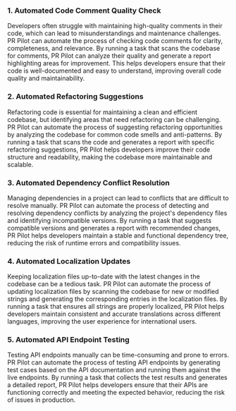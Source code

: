### 1. **Automated Code Comment Quality Check**
Developers often struggle with maintaining high-quality comments in their code, which can lead to misunderstandings and maintenance challenges. PR Pilot can automate the process of checking code comments for clarity, completeness, and relevance. By running a task that scans the codebase for comments, PR Pilot can analyze their quality and generate a report highlighting areas for improvement. This helps developers ensure that their code is well-documented and easy to understand, improving overall code quality and maintainability.

### 2. **Automated Refactoring Suggestions**
Refactoring code is essential for maintaining a clean and efficient codebase, but identifying areas that need refactoring can be challenging. PR Pilot can automate the process of suggesting refactoring opportunities by analyzing the codebase for common code smells and anti-patterns. By running a task that scans the code and generates a report with specific refactoring suggestions, PR Pilot helps developers improve their code structure and readability, making the codebase more maintainable and scalable.

### 3. **Automated Dependency Conflict Resolution**
Managing dependencies in a project can lead to conflicts that are difficult to resolve manually. PR Pilot can automate the process of detecting and resolving dependency conflicts by analyzing the project's dependency files and identifying incompatible versions. By running a task that suggests compatible versions and generates a report with recommended changes, PR Pilot helps developers maintain a stable and functional dependency tree, reducing the risk of runtime errors and compatibility issues.

### 4. **Automated Localization Updates**
Keeping localization files up-to-date with the latest changes in the codebase can be a tedious task. PR Pilot can automate the process of updating localization files by scanning the codebase for new or modified strings and generating the corresponding entries in the localization files. By running a task that ensures all strings are properly localized, PR Pilot helps developers maintain consistent and accurate translations across different languages, improving the user experience for international users.

### 5. **Automated API Endpoint Testing**
Testing API endpoints manually can be time-consuming and prone to errors. PR Pilot can automate the process of testing API endpoints by generating test cases based on the API documentation and running them against the live endpoints. By running a task that collects the test results and generates a detailed report, PR Pilot helps developers ensure that their APIs are functioning correctly and meeting the expected behavior, reducing the risk of issues in production.